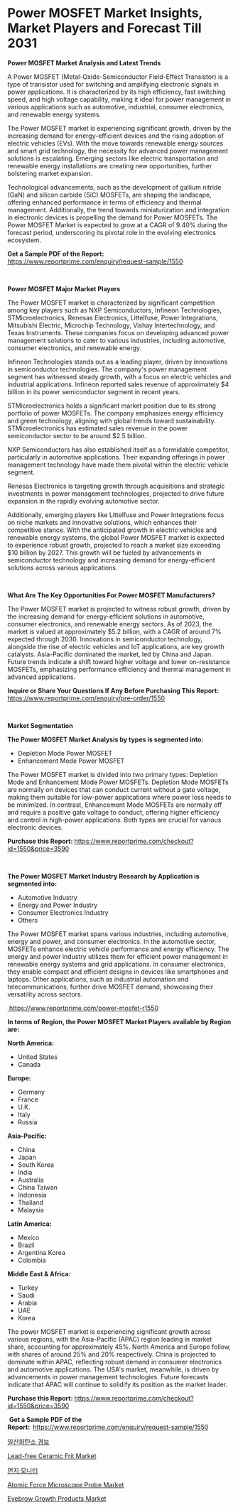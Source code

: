 <p><h1>Power MOSFET Market Insights, Market Players and Forecast Till 2031</h1></p><p><strong>Power MOSFET Market Analysis and Latest Trends</strong></p>
<p><p>A Power MOSFET (Metal-Oxide-Semiconductor Field-Effect Transistor) is a type of transistor used for switching and amplifying electronic signals in power applications. It is characterized by its high efficiency, fast switching speed, and high voltage capability, making it ideal for power management in various applications such as automotive, industrial, consumer electronics, and renewable energy systems.</p><p>The Power MOSFET market is experiencing significant growth, driven by the increasing demand for energy-efficient devices and the rising adoption of electric vehicles (EVs). With the move towards renewable energy sources and smart grid technology, the necessity for advanced power management solutions is escalating. Emerging sectors like electric transportation and renewable energy installations are creating new opportunities, further bolstering market expansion.</p><p>Technological advancements, such as the development of gallium nitride (GaN) and silicon carbide (SiC) MOSFETs, are shaping the landscape, offering enhanced performance in terms of efficiency and thermal management. Additionally, the trend towards miniaturization and integration in electronic devices is propelling the demand for Power MOSFETs. The Power MOSFET Market is expected to grow at a CAGR of 9.40% during the forecast period, underscoring its pivotal role in the evolving electronics ecosystem.</p></p>
<p><strong>Get a Sample PDF of the Report:&nbsp;</strong> <a href="https://www.reportprime.com/enquiry/request-sample/1550">https://www.reportprime.com/enquiry/request-sample/1550</a></p>
<p>&nbsp;</p>
<p><strong>Power MOSFET Major Market Players</strong></p>
<p><p>The Power MOSFET market is characterized by significant competition among key players such as NXP Semiconductors, Infineon Technologies, STMicroelectronics, Renesas Electronics, Littelfuse, Power Integrations, Mitsubishi Electric, Microchip Technology, Vishay Intertechnology, and Texas Instruments. These companies focus on developing advanced power management solutions to cater to various industries, including automotive, consumer electronics, and renewable energy.</p><p>Infineon Technologies stands out as a leading player, driven by innovations in semiconductor technologies. The company's power management segment has witnessed steady growth, with a focus on electric vehicles and industrial applications. Infineon reported sales revenue of approximately $4 billion in its power semiconductor segment in recent years.</p><p>STMicroelectronics holds a significant market position due to its strong portfolio of power MOSFETs. The company emphasizes energy efficiency and green technology, aligning with global trends toward sustainability. STMicroelectronics has estimated sales revenue in the power semiconductor sector to be around $2.5 billion.</p><p>NXP Semiconductors has also established itself as a formidable competitor, particularly in automotive applications. Their expanding offerings in power management technology have made them pivotal within the electric vehicle segment.</p><p>Renesas Electronics is targeting growth through acquisitions and strategic investments in power management technologies, projected to drive future expansion in the rapidly evolving automotive sector.</p><p>Additionally, emerging players like Littelfuse and Power Integrations focus on niche markets and innovative solutions, which enhances their competitive stance. With the anticipated growth in electric vehicles and renewable energy systems, the global Power MOSFET market is expected to experience robust growth, projected to reach a market size exceeding $10 billion by 2027. This growth will be fueled by advancements in semiconductor technology and increasing demand for energy-efficient solutions across various applications.</p></p>
<p>&nbsp;</p>
<p><strong>What Are The Key Opportunities For Power MOSFET Manufacturers?</strong></p>
<p><p>The Power MOSFET market is projected to witness robust growth, driven by the increasing demand for energy-efficient solutions in automotive, consumer electronics, and renewable energy sectors. As of 2023, the market is valued at approximately $5.2 billion, with a CAGR of around 7% expected through 2030. Innovations in semiconductor technology, alongside the rise of electric vehicles and IoT applications, are key growth catalysts. Asia-Pacific dominated the market, led by China and Japan. Future trends indicate a shift toward higher voltage and lower on-resistance MOSFETs, emphasizing performance efficiency and thermal management in advanced applications.</p></p>
<p><strong>Inquire or Share Your Questions If Any Before Purchasing This Report:</strong> <a href="https://www.reportprime.com/enquiry/pre-order/1550">https://www.reportprime.com/enquiry/pre-order/1550</a></p>
<p>&nbsp;</p>
<p><strong>Market Segmentation</strong></p>
<p><strong>The Power MOSFET Market Analysis by types is segmented into:</strong></p>
<p><ul><li>Depletion Mode Power MOSFET</li><li>Enhancement Mode Power MOSFET</li></ul></p>
<p><p>The Power MOSFET market is divided into two primary types: Depletion Mode and Enhancement Mode Power MOSFETs. Depletion Mode MOSFETs are normally on devices that can conduct current without a gate voltage, making them suitable for low-power applications where power loss needs to be minimized. In contrast, Enhancement Mode MOSFETs are normally off and require a positive gate voltage to conduct, offering higher efficiency and control in high-power applications. Both types are crucial for various electronic devices.</p></p>
<p><strong>Purchase this Report:&nbsp;</strong><a href="https://www.reportprime.com/checkout?id=1550&price=3590">https://www.reportprime.com/checkout?id=1550&price=3590</a></p>
<p>&nbsp;</p>
<p><strong>The Power MOSFET Market Industry Research by Application is segmented into:</strong></p>
<p><ul><li>Automotive Industry</li><li>Energy and Power Industry</li><li>Consumer Electronics Industry</li><li>Others</li></ul></p>
<p><p>The Power MOSFET market spans various industries, including automotive, energy and power, and consumer electronics. In the automotive sector, MOSFETs enhance electric vehicle performance and energy efficiency. The energy and power industry utilizes them for efficient power management in renewable energy systems and grid applications. In consumer electronics, they enable compact and efficient designs in devices like smartphones and laptops. Other applications, such as industrial automation and telecommunications, further drive MOSFET demand, showcasing their versatility across sectors.</p></p>
<p><a href="https://www.reportprime.com/power-mosfet-r1550">&nbsp;https://www.reportprime.com/power-mosfet-r1550</a></p>
<p><strong>In terms of Region, the Power MOSFET Market Players available by Region are:</strong></p>
<p>
    <p> <strong> North America: </strong>
        <ul>
            <li>United States</li>
            <li>Canada</li>
        </ul>
        </p> 
    <p> <strong> Europe: </strong>
        <ul>
            <li>Germany</li>
            <li>France</li>
            <li>U.K.</li>
            <li>Italy</li>
            <li>Russia</li>
        </ul>
        </p> 
    <p> <strong> Asia-Pacific: </strong>
        <ul>
            <li>China</li>
            <li>Japan</li>
            <li>South Korea</li>
            <li>India</li>
            <li>Australia</li>
            <li>China Taiwan</li>
            <li>Indonesia</li>
            <li>Thailand</li>
            <li>Malaysia</li>
        </ul>
        </p> 
    <p> <strong> Latin America: </strong>
        <ul>
            <li>Mexico</li>
            <li>Brazil</li>
            <li>Argentina Korea</li>
            <li>Colombia</li>
        </ul>
        </p> 
    <p> <strong> Middle East & Africa: </strong>
        <ul>
            <li>Turkey</li>
            <li>Saudi</li>
            <li>Arabia</li>
            <li>UAE</li>
            <li>Korea</li>
        </ul>
    </p>
    </p>
<p><p>The power MOSFET market is experiencing significant growth across various regions, with the Asia-Pacific (APAC) region leading in market share, accounting for approximately 45%. North America and Europe follow, with shares of around 25% and 20% respectively. China is projected to dominate within APAC, reflecting robust demand in consumer electronics and automotive applications. The USA's market, meanwhile, is driven by advancements in power management technologies. Future forecasts indicate that APAC will continue to solidify its position as the market leader.</p></p>
<p><strong>Purchase this Report: </strong><a href="https://www.reportprime.com/checkout?id=1550&price=3590">https://www.reportprime.com/checkout?id=1550&price=3590</a></p>
<p>&nbsp;<strong>Get a Sample PDF of the Report:&nbsp;&nbsp;</strong><a href="https://www.reportprime.com/enquiry/request-sample/1550">https://www.reportprime.com/enquiry/request-sample/1550</a></p>
<p><strong></strong></p>
<p><p><a href="https://medium.com/@sheldondtickinson9867/%EC%8B%9C%EC%9E%A5-%EB%8F%99%ED%96%A5-%EA%B3%B5%EA%B0%9C-%EC%A0%84-%EC%84%B8%EA%B3%84-%EC%9D%BC%EC%82%B0%ED%99%94%ED%83%84%EC%86%8C-%EA%B2%BD%EB%B3%B4-%EC%8B%9C%EC%9E%A5-%EC%84%B1%EC%9E%A5-%EB%B0%8F-%EC%A7%80%EC%97%AD-%ED%86%B5%EC%B0%B0%EB%A0%A5-2024-2031-bf8670845d23">일산화탄소 경보</a></p><p><a href="https://issuu.com/reportprime-2/docs/lead-free-ceramic-frit-market-size-_1263645b82ca72">Lead-free Ceramic Frit Market</a></p><p><a href="https://medium.com/@wallacbahrtyinger567686/%EC%A0%84%EB%9E%B5%EC%A0%81-%EB%A1%9C%EB%93%9C%EB%A7%B5-%EA%B8%80%EB%A1%9C%EB%B2%8C-%EB%A8%BC%EC%A7%80-%EB%AA%A8%EB%8B%88%ED%84%B0-%EC%8B%9C%EC%9E%A5-%ED%86%B5%EC%B0%B0%EB%A0%A5-%EB%B0%8F-%EA%B8%B0%ED%9A%8C-2024-2031-3e68875dae42">먼지 모니터</a></p><p><a href="https://github.com/marloy8/Market-Research-Report-List-6/blob/main/atomic-force-microscope-probe-market.md">Atomic Force Microscope Probe Market</a></p><p><a href="https://www.linkedin.com/pulse/global-eyebrow-growth-products-market-projected-grow-cagr-48-cgz5f?trackingId=s5WWdtLkT4ie9U3zvgnIFw%3D%3D">Eyebrow Growth Products Market</a></p></p>